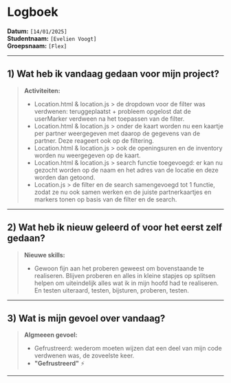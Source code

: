 # Logboek

**Datum:** `[14/01/2025]`  
**Studentnaam:** `[Evelien Voogt]`  
**Groepsnaam:** `[Flex]`

---

## 1) Wat heb ik vandaag gedaan voor mijn project?

> **Activiteiten:**  
> - Location.html & location.js > de dropdown voor de filter was verdwenen: teruggeplaatst + probleem opgelost dat de userMarker verdween na het toepassen van de filter.
> - Location.html & location.js > onder de kaart worden nu een kaartje per partner weergegeven met daarop de gegevens van de partner. Deze reageert ook op de filtering.
> - Location.html & location.js > ook de openingsuren en de inventory worden nu weergegeven op de kaart.
> - Location.html & location.js > search functie toegevoegd: er kan nu gezocht worden op de naam en het adres van de locatie en deze worden dan getoond.
> - Location.js > de filter en de search samengevoegd tot 1 functie, zodat ze nu ook samen werken en de juiste partnerkaartjes en markers tonen op basis van de filter en de search.

---
## 2) Wat heb ik nieuw geleerd of voor het eerst zelf gedaan?


> **Nieuwe skills:**  
> - Gewoon fijn aan het proberen geweest om bovenstaande te realiseren. Blijven proberen en alles in kleine stapjes op splitsen helpen om uiteindelijk alles wat ik in mijn hoofd had te realiseren. En testen uiteraard, testen, bijsturen, proberen, testen.

---

## 3) Wat is mijn gevoel over vandaag?


> **Algmeeen gevoel:**  
> - Gefrustreerd: wederom moeten wijzen dat een deel van mijn code verdwenen was, de zoveelste keer.
> - **"Gefrustreerd"** :zap:

---

